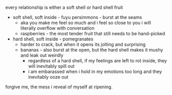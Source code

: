every relationship is either a soft shell or hard shell fruit
* soft shell, soft inside - fuyu persimmons - burst at the seams
	* aka you make me feel so much and i feel so close to you i will literally overflow with conversation
	* raspberries - the most tender fruit that still needs to be hand-picked
* hard shell, soft inside - pomegranates
	* harder to crack, but when it opens its jolting and surprising 
	* bananas - also burst at the open, but the hard shell makes it mushy and leak out weirdly 
		* regardless of a hard shell, if my feelings are left to rot inside, they will inevitably spill out 
		* i am embarassed when i hold in my emotions too long and they inevitably ooze out 

forgive me, the mess i reveal of myself at ripening. 